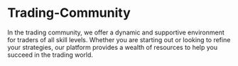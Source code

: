 # Trading-Community
In the trading community, we offer a dynamic and supportive environment for traders of all skill levels. Whether you are starting out or looking to refine your strategies, our platform provides a wealth of resources to help you succeed in the trading world.
